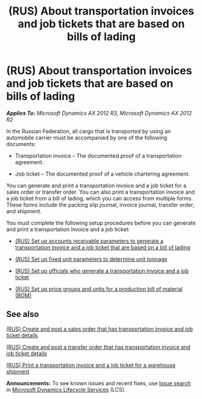 ﻿---
title: (RUS) About transportation invoices and job tickets that are based on bills of lading
TOCTitle: (RUS) About transportation invoices and job tickets that are based on bills of lading
ms:assetid: bf499453-f221-4050-a88a-99dcb6d3f2fa
ms:mtpsurl: https://technet.microsoft.com/en-us/library/JJ711575(v=AX.60)
ms:contentKeyID: 49387899
ms.date: 04/18/2014
mtps_version: v=AX.60
---

# (RUS) About transportation invoices and job tickets that are based on bills of lading 


_**Applies To:** Microsoft Dynamics AX 2012 R3, Microsoft Dynamics AX 2012 R2_

In the Russian Federation, all cargo that is transported by using an automobile carrier must be accompanied by one of the following documents:

  - Transportation invoice – The documented proof of a transportation agreement.

  - Job ticket – The documented proof of a vehicle chartering agreement.

You can generate and print a transportation invoice and a job ticket for a sales order or transfer order. You can also print a transportation invoice and a job ticket from a bill of lading, which you can access from multiple forms. These forms include the packing slip journal, invoice journal, transfer order, and shipment.

You must complete the following setup procedures before you can generate and print a transportation invoice and a job ticket:

  - [(RUS) Set up accounts receivable parameters to generate a transportation invoice and a job ticket that are based on a bill of lading](rus-set-up-accounts-receivable-parameters-to-generate-a-transportation-invoice-and-a-job-ticket-that-are-based-on-a-bill-of-lading.md)

  - [(RUS) Set up fixed unit parameters to determine unit tonnage](rus-set-up-fixed-unit-parameters-to-determine-unit-tonnage.md)

  - [(RUS) Set up officials who generate a transportation invoice and a job ticket](rus-set-up-officials-who-generate-a-transportation-invoice-and-a-job-ticket.md)

  - [(RUS) Set up price groups and units for a production bill of material (BOM)](rus-set-up-price-groups-and-units-for-a-production-bill-of-material-bom.md)

## See also

[(RUS) Create and post a sales order that has transportation invoice and job ticket details](rus-create-and-post-a-sales-order-that-has-transportation-invoice-and-job-ticket-details.md)

[(RUS) Create and post a transfer order that has transportation invoice and job ticket details](rus-create-and-post-a-transfer-order-that-has-transportation-invoice-and-job-ticket-details.md)

[(RUS) Print a transportation invoice and a job ticket for a warehouse shipment](rus-print-a-transportation-invoice-and-a-job-ticket-for-a-warehouse-shipment.md)

  
**Announcements:** To see known issues and recent fixes, use [Issue search](http://go.microsoft.com/fwlink/?linkid=389258) in [Microsoft Dynamics Lifecycle Services](http://go.microsoft.com/fwlink/?linkid=306505) (LCS).

